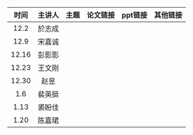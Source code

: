 |  时间   | 主讲人  | 主题  |  论文链接  | ppt链接 | 其他链接 |
|:-----:|:----:|:---:|:------:|:-----:|:----:|
| 12.2  | 於志成  |     |[       ](https://www.usenix.org/conference/usenixsecurity20/presentation/shan)|[  ](https://www.usenix.org/system/files/sec20_slides_shan_optimized.pdf)| |
| 12.9  | 宋嘉诚 | |  |  | |
| 12.16 |   彭影影   |     |   | |  |
| 12.23 |   王文刚   |     |        |    |  |
| 12.30  |   赵昱   |  |   |  |  |
| 1.6 |   裴英挺    |  |   |   |  |
| 1.13 |  裘盼佳     |     |  | |  |
| 1.20 |  陈嘉珺    |     |  |    |  |
